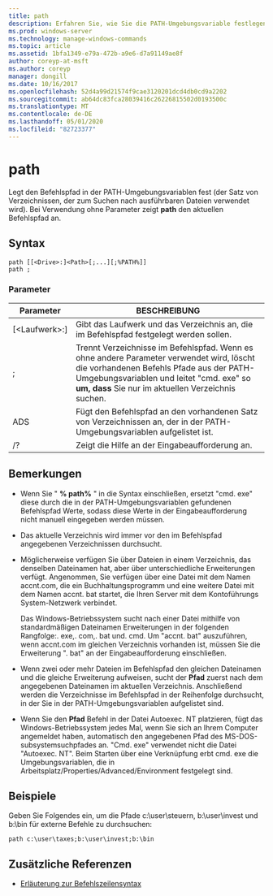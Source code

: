 ```yaml
---
title: path
description: Erfahren Sie, wie Sie die PATH-Umgebungsvariable festlegen.
ms.prod: windows-server
ms.technology: manage-windows-commands
ms.topic: article
ms.assetid: 1bfa1349-e79a-472b-a9e6-d7a91149ae8f
author: coreyp-at-msft
ms.author: coreyp
manager: dongill
ms.date: 10/16/2017
ms.openlocfilehash: 52d4a99d21574f9cae3120201dcd4db0cd9a2202
ms.sourcegitcommit: ab64dc83fca28039416c26226815502d0193500c
ms.translationtype: MT
ms.contentlocale: de-DE
ms.lasthandoff: 05/01/2020
ms.locfileid: "82723377"
---
```

# <a name="path"></a>path



Legt den Befehlspfad in der PATH-Umgebungsvariablen fest (der Satz von Verzeichnissen, der zum Suchen nach ausführbaren Dateien verwendet wird). Bei Verwendung ohne Parameter zeigt **path** den aktuellen Befehlspfad an.



## <a name="syntax"></a>Syntax

```
path [[<Drive>:]<Path>[;...][;%PATH%]]
path ;
```

### <a name="parameters"></a>Parameter

|     Parameter     |                                                                                                     BESCHREIBUNG                                                                                                      |
|-------------------|----------------------------------------------------------------------------------------------------------------------------------------------------------------------------------------------------------------------|
| [\<Laufwerk>:]<Path> |                                                                            Gibt das Laufwerk und das Verzeichnis an, die im Befehlspfad festgelegt werden sollen.                                                                             |
|         ;         | Trennt Verzeichnisse im Befehlspfad. Wenn es ohne andere Parameter verwendet wird, löscht die vorhandenen Befehls Pfade aus der PATH-Umgebungsvariablen und leitet "cmd. exe" so **um, dass** Sie nur im aktuellen Verzeichnis suchen. |
|      ADS       |                                                         Fügt den Befehlspfad an den vorhandenen Satz von Verzeichnissen an, der in der PATH-Umgebungsvariablen aufgelistet ist.                                                         |
|        /?         |                                                                                         Zeigt die Hilfe an der Eingabeaufforderung an.                                                                                         |

## <a name="remarks"></a>Bemerkungen

-   Wenn Sie " **% path%** " in die Syntax einschließen, ersetzt "cmd. exe" diese durch die in der PATH-Umgebungsvariablen gefundenen Befehlspfad Werte, sodass diese Werte in der Eingabeaufforderung nicht manuell eingegeben werden müssen.
-   Das aktuelle Verzeichnis wird immer vor den im Befehlspfad angegebenen Verzeichnissen durchsucht.
-   Möglicherweise verfügen Sie über Dateien in einem Verzeichnis, das denselben Dateinamen hat, aber über unterschiedliche Erweiterungen verfügt. Angenommen, Sie verfügen über eine Datei mit dem Namen accnt.com, die ein Buchhaltungsprogramm und eine weitere Datei mit dem Namen accnt. bat startet, die Ihren Server mit dem Kontoführungs System-Netzwerk verbindet.

    Das Windows-Betriebssystem sucht nach einer Datei mithilfe von standardmäßigen Dateinamen Erweiterungen in der folgenden Rangfolge:. exe,. com,. bat und. cmd. Um "accnt. bat" auszuführen, wenn accnt.com im gleichen Verzeichnis vorhanden ist, müssen Sie die Erweiterung ". bat" an der Eingabeaufforderung einschließen.
-   Wenn zwei oder mehr Dateien im Befehlspfad den gleichen Dateinamen und die gleiche Erweiterung aufweisen, sucht der **Pfad** zuerst nach dem angegebenen Dateinamen im aktuellen Verzeichnis. Anschließend werden die Verzeichnisse im Befehlspfad in der Reihenfolge durchsucht, in der Sie in der PATH-Umgebungsvariablen aufgelistet sind.
-   Wenn Sie den **Pfad** Befehl in der Datei Autoexec. NT platzieren, fügt das Windows-Betriebssystem jedes Mal, wenn Sie sich an Ihrem Computer angemeldet haben, automatisch den angegebenen Pfad des MS-DOS-subsystemsuchpfades an. "Cmd. exe" verwendet nicht die Datei "Autoexec. NT". Beim Starten über eine Verknüpfung erbt cmd. exe die Umgebungsvariablen, die in Arbeitsplatz/Properties/Advanced/Environment festgelegt sind.

## <a name="examples"></a><a name="BKMK_examples"></a>Beispiele

Geben Sie Folgendes ein, um die Pfade c:\user\steuern, b:\user\invest und b:\bin für externe Befehle zu durchsuchen:

`path c:\user\taxes;b:\user\invest;b:\bin`

## <a name="additional-references"></a>Zusätzliche Referenzen

- [Erläuterung zur Befehlszeilensyntax](command-line-syntax-key.md)